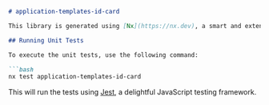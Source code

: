 ```markdown
# application-templates-id-card

This library is generated using [Nx](https://nx.dev), a smart and extensible build framework.

## Running Unit Tests

To execute the unit tests, use the following command:

```bash
nx test application-templates-id-card
```

This will run the tests using [Jest](https://jestjs.io), a delightful JavaScript testing framework.
```